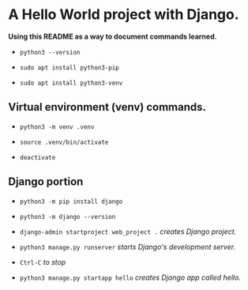 # A Hello World project with Django.  

**Using this README as a way to document commands learned.**  

- `python3 --version`  

- `sudo apt install python3-pip`  

- `sudo apt install python3-venv`  

## Virtual environment (venv) commands.  

- `python3 -m venv .venv`  

- `source .venv/bin/activate`  
- `deactivate`  

## Django portion  

- `python3 -m pip install django`  
- `python3 -m django --version`  

- `django-admin startproject web_project .` *creates Django project.*  

- `python3 manage.py runserver` *starts Django's development server.*  
- `Ctrl-C` *to stop*  

- `python3 manage.py startapp hello` *creates Django app called hello.*  

